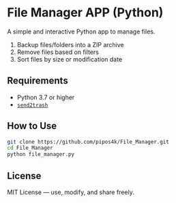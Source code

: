 # File Manager APP (Python)

A simple and interactive Python app to manage files.
1. Backup files/folders into a ZIP archive
2. Remove files based on filters
3. Sort files by size or modification date

## Requirements

- Python 3.7 or higher
- [`send2trash`](https://pypi.org/project/Send2Trash/)

## How to Use
```bash
git clone https://github.com/pipos4k/File_Manager.git
cd File_Manager
python file_manager.py
```
## License
MIT License — use, modify, and share freely.

